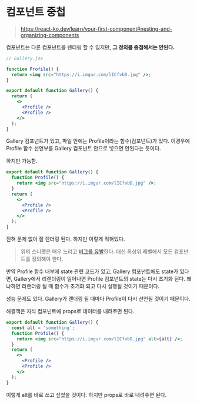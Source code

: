 # 컴포넌트 중첩

> https://react-ko.dev/learn/your-first-component#nesting-and-organizing-components

컴포넌트는 다른 컴포넌트를 렌더링 할 수 있지만, **그 정의를 중첩해서는 안된다.**

```jsx
// Gallery.jsx

function Profile() {
  return <img src="https://i.imgur.com/lICfvbD.jpg" />;
}

export default function Gallery() {
  return (
    <>
      <Profile />
      <Profile />
    </>
  );
}
```

Gallery 컴포넌트가 있고, 파일 안에는 Profile이라는 함수(컴포넌트)가 있다. 이경우에 Profile 함수 선언부를 Gallery 컴포넌트 안으로 넣으면 안된다는 뜻이다.

하지만 가능함.

```jsx
export default function Gallery() {
  function Profile() {
    return <img src="https://i.imgur.com/lICfvbD.jpg" />;
  }
  return (
    <>
      <Profile />
      <Profile />
    </>
  );
}
```

전혀 문제 없이 잘 렌더링 된다. 하지만 이렇게 적혀있다.

> 위의 스니펫은 매우 느리고 [버그를 유발](https://react-ko.dev/learn/preserving-and-resetting-state#different-components-at-the-same-position-reset-state)한다. 대신 최상위 레벨에서 모든 컴포넌트를 정의해야 한다.

만약 Profile 함수 내부에 state 관련 코드가 있고, Gallery 컴포넌트에도 state가 있다면, Gallery에서 리랜더링이 일어나면 Profile 컴포넌트의 state는 다시 초기화 된다. 왜냐하면 리랜더링 될 때 함수가 초기화 되고 다시 실행될 것이기 때문이다. 

성능 문제도 있다. Gallery가 랜더링 될 때마다 Profile이 다시 선언될 것이기 때문이다.

해결책은 자식 컴포넌트에 props로 데이터를 내려주면 된다.

```jsx
export default function Gallery() {
  const alt = 'something';
  function Profile() {
    return <img src="https://i.imgur.com/lICfvbD.jpg" alt={alt} />;
  }
  return (
    <>
      <Profile />
      <Profile />
    </>
  );
}
```

이렇게 alt를 바로 쓰고 싶었을 것이다. 하지만 props로 바로 내려주면 된다.